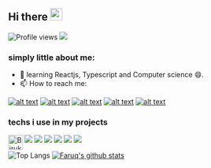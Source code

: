 ## Hi there <img src="https://media.giphy.com/media/hvRJCLFzcasrR4ia7z/giphy.gif" width="25px">


![Profile views](https://gpvc.arturio.dev/BayaInnovation)  <img src="https://img.shields.io/github/followers/BayaInnovation?label=Follow" style=" float:left, margin-right:10px" />
### simply little about me:


- 🌱  learning Reactjs, Typescript and Computer science 😄.
- 📫 How to reach me: 




 [![alt text][1.1]][1] 
[![alt text][2.1]][2]
[![alt text][3.1]][3]
[![alt text][4.1]][4]
[![alt text][5.1]][5]

 
 


[1.1]: https://user-images.githubusercontent.com/86925273/161519874-7627c0c7-b9eb-456b-9090-1ec0881b986a.png
[2.1]: https://user-images.githubusercontent.com/86925273/161520638-3757e884-3e3e-43da-b684-9df7907e281d.png
[3.1]: https://user-images.githubusercontent.com/86925273/161520441-2ac6d89e-0f06-4b24-91a4-db86062298ff.png
[4.1]: https://user-images.githubusercontent.com/86925273/161519535-0f6f2b1b-cdd6-41ba-9f63-31fb80977681.png
[5.1]: https://user-images.githubusercontent.com/86925273/161519721-696c97fa-03d1-49f3-9b36-8933722b9b8f.png




[1]: https://www.linkedin.com/in/behailu-getachew-896b01172/
[2]: http://t.me/bayazgonder
[3]: https://twitter.com/LijBaya
[4]: https://dribbble.com/bayazgonder
[5]: http://dribbble.com/carlsednaoui

 
 
 


  


  
<h3>techs i use in my projects</h3>

<img src = "https://img.shields.io/badge/-HTML5-E34F26?style=flat&logo=html5&logoColor=white"> <img src = "https://img.shields.io/badge/-CSS3-1572B6?style=flat&logo=css3&logoColor=white"/>
<img src="https://img.shields.io/badge/-SQL-F29111?style=flat&logo=mysql&logoColor=FFFFFF"/>
<img src="https://img.shields.io/badge/-Firebase-FFA611?style=flat&logo=firebase&logoColor=FFFFFF"/>
<img src="http://img.shields.io/badge/-Github-000000?style=flat&logo=github&logoColor=FFFFFF"/>
<img align="left" alt="Biruk Endris | JAVA" width="30px" src="https://cdn4.iconfinder.com/data/icons/logos-and-brands/512/181_Java_logo_logos-512.png" />
<img src="http://img.shields.io/badge/-VS%20Code-007ACC?style=flat&logo=visual%20studio%20code&logoColor=white"/>




<img src="https://github-readme-stats.vercel.app/api/top-langs/?username=BayaInnovation&layout=compact" alt="Top Langs" /> [![Faruq's github stats](https://github-readme-stats.vercel.app/api?username=BayaInnovation&count_private=true&theme=tokyonight&show_icons=true)](https://github.com/abdu4188/github-readme-stats)










